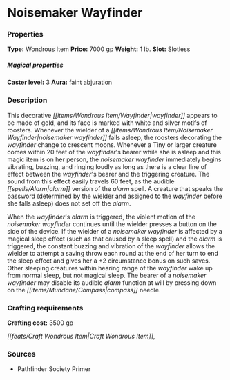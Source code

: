 ﻿---
Title: "Noisemaker Wayfinder"
Type: "Wondrous Item"
Price: "7000 gp"
Weight: "1 lb."
Slot: "Slotless"
Caster level: "3"
Aura: "faint abjuration"
Description: |
  "This decorative _wayfinder_ appears to be made of gold, and its face is marked with white and silver motifs of roosters. Whenever the wielder of a _noisemaker wayfinder_ falls asleep, the roosters decorating the _wayfinder_ change to crescent moons. Whenever a Tiny or larger creature comes within 20 feet of the _wayfinder's_ bearer while she is asleep and this magic item is on her person, the _noisemaker wayfinder_ immediately begins vibrating, buzzing, and ringing loudly as long as there is a clear line of effect between the _wayfinder's_ bearer and the triggering creature. The sound from this effect easily travels 60 feet, as the audible _alarm_ version of the _alarm_ spell. A creature that speaks the password (determined by the wielder and assigned to the _wayfinder_ before she falls asleep) does not set off the alarm.
  When the _wayfinder's_ alarm is triggered, the violent motion of the _noisemaker wayfinder_ continues until the wielder presses a button on the side of the device. If the wielder of a _noisemaker wayfinder_ is affected by a magical sleep effect (such as that caused by a _sleep_ spell) and the alarm is triggered, the constant buzzing and vibration of the _wayfinder_ allows the wielder to attempt a saving throw each round at the end of her turn to end the sleep effect and gives her a +2 circumstance bonus on such saves. Other sleeping creatures within hearing range of the _wayfinder_ wake up from normal sleep, but not magical sleep. The bearer of a _noisemaker wayfinder_ may disable its audible alarm function at will by pressing down on the compass needle."
Crafting cost: "3500 gp"
Sources: "['Pathfinder Society Primer']"
---

# Noisemaker Wayfinder

### Properties

**Type:** Wondrous Item **Price:** 7000 gp **Weight:** 1 lb. **Slot:** Slotless

##### Magical properties

**Caster level:** 3 **Aura:** faint abjuration

### Description

This decorative _[[items/Wondrous Item/Wayfinder|wayfinder]]_ appears to be made of gold, and its face is marked with white and silver motifs of roosters. Whenever the wielder of a _[[items/Wondrous Item/Noisemaker Wayfinder|noisemaker wayfinder]]_ falls asleep, the roosters decorating the _wayfinder_ change to crescent moons. Whenever a Tiny or larger creature comes within 20 feet of the _wayfinder_'s bearer while she is asleep and this magic item is on her person, the _noisemaker wayfinder_ immediately begins vibrating, buzzing, and ringing loudly as long as there is a clear line of effect between the _wayfinder_'s bearer and the triggering creature. The sound from this effect easily travels 60 feet, as the audible _[[spells/Alarm|alarm]]_ version of the _alarm_ spell. A creature that speaks the password (determined by the wielder and assigned to the _wayfinder_ before she falls asleep) does not set off the _alarm_.

When the _wayfinder_'s _alarm_ is triggered, the violent motion of the _noisemaker wayfinder_ continues until the wielder presses a button on the side of the device. If the wielder of a _noisemaker wayfinder_ is affected by a magical sleep effect (such as that caused by a sleep spell) and the _alarm_ is triggered, the constant buzzing and vibration of the _wayfinder_ allows the wielder to attempt a saving throw each round at the end of her turn to end the sleep effect and gives her a +2 circumstance bonus on such saves. Other sleeping creatures within hearing range of the _wayfinder_ wake up from normal sleep, but not magical sleep. The bearer of a _noisemaker wayfinder_ may disable its audible _alarm_ function at will by pressing down on the _[[items/Mundane/Compass|compass]]_ needle.

### Crafting requirements

**Crafting cost:** 3500 gp

_[[feats/Craft Wondrous Item|Craft Wondrous Item]]_,

### Sources

* Pathfinder Society Primer